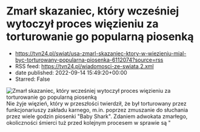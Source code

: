 # Zmarł skazaniec, który wcześniej wytoczył proces więzieniu za torturowanie go popularną piosenką
 - https://tvn24.pl/swiat/usa-zmarl-skazaniec-ktory-w-wiezieniu-mial-byc-torturowany-popularna-piosenka-6112074?source=rss
 - RSS feed: https://tvn24.pl/wiadomosci-ze-swiata,2.xml
 - date published: 2022-09-14 15:49:20+00:00
 - Starred: False

<img alt="Zmarł skazaniec, który wcześniej wytoczył proces więzieniu za torturowanie go popularną piosenką" src="https://tvn24.pl/najnowsze/cdn-zdjecie-bfhfun-shutterstock1592890012-5529908/alternates/LANDSCAPE_1280" />
    Nie żyje więzień, który w przeszłości twierdził, że był torturowany przez funkcjonariuszy zakładu karnego, m.in. poprzez zmuszanie do słuchania przez wiele godzin piosenki "Baby Shark". Zdaniem adwokata zmarłego, okoliczności śmierci tuż przed kolejnym procesem w sprawie są "
